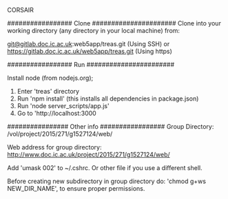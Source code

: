 CORSAIR

################# Clone ######################
Clone into your working directory (any directory in your local machine) from:

git@gitlab.doc.ic.ac.uk:web5app/treas.git (Using SSH)
or
https://gitlab.doc.ic.ac.uk/web5app/treas.git (Using https)

################# Run #######################

Install node (from nodejs.org);
1. Enter 'treas' directory
2. Run 'npm install' (this installs all dependencies in package.json)
3. Run 'node server_scripts/app.js'
4. Go to 'http://localhost:3000

################ Other info #################
Group Directory:
/vol/project/2015/271/g1527124/web/

Web address for group directory:
http://www.doc.ic.ac.uk/project/2015/271/g1527124/web/

Add 'umask 002' to ~/.cshrc. Or other file if you use a different shell.

Before creating new subdirectory in group directory do:
'chmod g+ws NEW_DIR_NAME', to ensure proper permissions.


